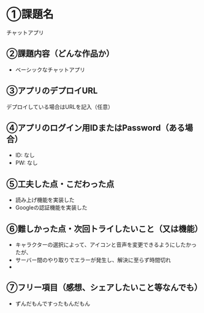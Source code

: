# ①課題名
チャットアプリ

## ②課題内容（どんな作品か）
- ベーシックなチャットアプリ


## ③アプリのデプロイURL
デプロイしている場合はURLを記入（任意）

## ④アプリのログイン用IDまたはPassword（ある場合）
- ID: なし
- PW: なし

## ⑤工夫した点・こだわった点
- 読み上げ機能を実装した
- Googleの認証機能を実装した


## ⑥難しかった点・次回トライしたいこと（又は機能）
- キャラクターの選択によって、アイコンと音声を変更できるようにしたかったが、
- サーバー間のやり取りでエラーが発生し、解決に至らず時間切れ
- 

## ⑦フリー項目（感想、シェアしたいこと等なんでも）
- ずんだもんですったもんだもん
